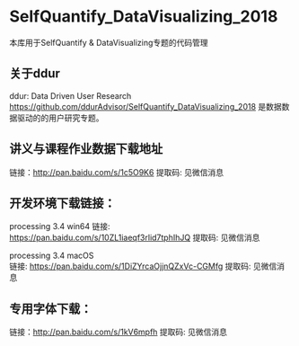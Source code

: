 # SelfQuantify_DataVisualizing_2018

本库用于SelfQuantify &amp; DataVisualizing专题的代码管理

## 关于ddur
ddur: Data Driven User Research
https://github.com/ddurAdvisor/SelfQuantify_DataVisualizing_2018
是数据数据驱动的的用户研究专题。

## 讲义与课程作业数据下载地址
链接：http://pan.baidu.com/s/1c5O9K6 提取码: 见微信消息

## 开发环境下载链接：  
processing 3.4 win64
链接: https://pan.baidu.com/s/10ZL1iaeqf3rlid7tphIhJQ 提取码: 见微信消息  

processing 3.4 macOS  
链接: https://pan.baidu.com/s/1DiZYrcaOjjnQZxVc-CGMfg 提取码: 见微信消息  

## 专用字体下载：
链接：http://pan.baidu.com/s/1kV6mpfh 提取码: 见微信消息
